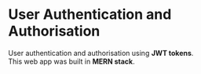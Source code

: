 # User Authentication and Authorisation
User authentication and authorisation using **JWT tokens**.
<br>
This web app was built in **MERN stack**.
